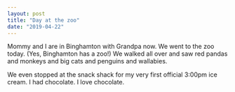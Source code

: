 ```yaml
---
layout: post
title: "Day at the zoo"
date: "2019-04-22"
---
```


Mommy and I are in Binghamton with Grandpa now. We went to the zoo today. (Yes, Binghamton has a zoo!) We walked all over and saw red pandas and monkeys and big cats and penguins and wallabies.

We even stopped at the snack shack for my very first official 3:00pm ice cream. I had chocolate. I love chocolate.
